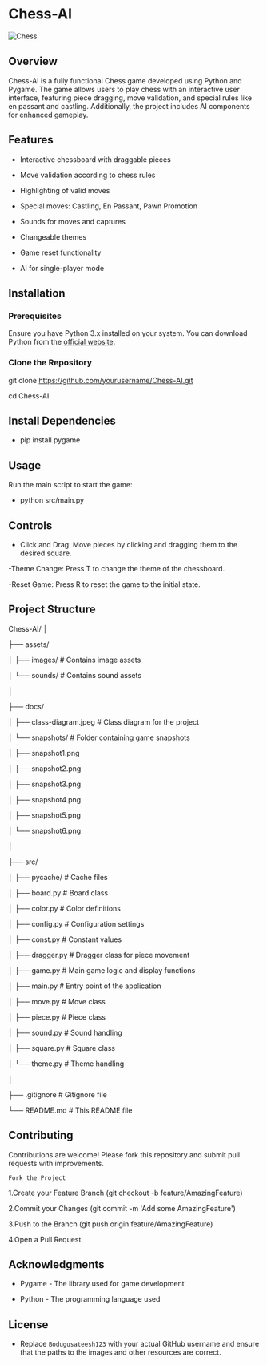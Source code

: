 # Chess-AI

![Chess](https://upload.wikimedia.org/wikipedia/commons/2/26/Chess_klt45.svg)

## Overview

Chess-AI is a fully functional Chess game developed using Python and Pygame. The game allows users to play chess with an interactive user interface, featuring piece dragging, move validation, and special rules like en passant and castling. Additionally, the project includes AI components for enhanced gameplay.

## Features

- Interactive chessboard with draggable pieces

- Move validation according to chess rules

- Highlighting of valid moves

- Special moves: Castling, En Passant, Pawn Promotion

- Sounds for moves and captures

- Changeable themes

- Game reset functionality

- AI for single-player mode

## Installation

### Prerequisites

Ensure you have Python 3.x installed on your system. You can download Python from the [official website](https://www.python.org/downloads/).

### Clone the Repository

git clone https://github.com/yourusername/Chess-AI.git

cd Chess-AI

## Install Dependencies

- pip install pygame

## Usage
Run the main script to start the game:

- python src/main.py

## Controls
- Click and Drag: Move pieces by clicking and dragging them to the desired square.

-Theme Change: Press T to change the theme of the chessboard.

-Reset Game: Press R to reset the game to the initial state.

## Project Structure 
Chess-AI/
│

├── assets/

│ ├── images/ # Contains image assets


│ └── sounds/ # Contains sound assets

│

├── docs/

│ ├── class-diagram.jpeg # Class diagram for the project

│ └── snapshots/ # Folder containing game snapshots

│ ├── snapshot1.png

│ ├── snapshot2.png

│ ├── snapshot3.png

│ ├── snapshot4.png

│ ├── snapshot5.png


│ └── snapshot6.png

│

├── src/

│ ├── pycache/ # Cache files

│ ├── board.py # Board class

│ ├── color.py # Color definitions

│ ├── config.py # Configuration settings

│ ├── const.py # Constant values

│ ├── dragger.py # Dragger class for piece movement

│ ├── game.py # Main game logic and display functions

│ ├── main.py # Entry point of the application

│ ├── move.py # Move class


│ ├── piece.py # Piece class

│ ├── sound.py # Sound handling

│ ├── square.py # Square class

│ └── theme.py # Theme handling

│

├── .gitignore # Gitignore file

└── README.md # This README file


## Contributing

 Contributions are welcome! Please fork this repository and submit pull requests with improvements.

    Fork the Project
1.Create your Feature Branch (git checkout -b feature/AmazingFeature)

2.Commit your Changes (git commit -m 'Add some AmazingFeature')

3.Push to the Branch (git push origin feature/AmazingFeature)

4.Open a Pull Request

## Acknowledgments
- Pygame - The library used for game development

- Python - The programming language used


## License

- Replace `Bodugusateesh123` with your actual GitHub username and ensure that the paths to the images and other resources are correct.
 




